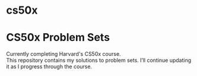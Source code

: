 # cs50x

# CS50x Problem Sets

Currently completing Harvard's CS50x course.  
This repository contains my solutions to problem sets. 
I’ll continue updating it as I progress through the course.
